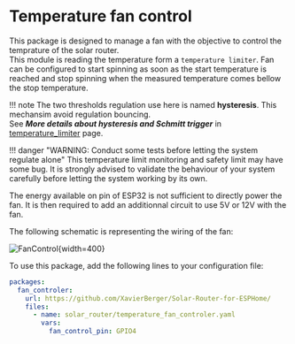 # Temperature fan control

This package is designed to manage a fan with the objective to control the temprature of the solar router.  
This module is reading the temperature form a `temperature limiter`.
Fan can be configured to start spinning as soon as the start temperature is reached and stop spinning when the measured temperature comes bellow the stop temperature.

!!! note
    The two thresholds regulation use here is named **hysteresis**. This mechansim avoid regulation bouncing.  
    See ***More details about hysteresis and Schmitt trigger*** in [temperature_limiter](#temperature_limiter) page.


!!! danger "WARNING: Conduct some tests before letting the system regulate alone"
    This temperature limit monitoring and safety limit may have some bug. It is strongly advised to validate the behaviour of your system carefully before letting the system working by its own.

The energy available on pin of ESP32 is not sufficient to directly power the fan. It is then required to add an additionnal circuit to use 5V or 12V with the fan.

The following schematic is representing the wiring of the fan:

![FanControl](images/fan_controler.png){width=400}

To use this package, add the following lines to your configuration file:

```yaml linenums="1"
packages:
  fan_controler:
    url: https://github.com/XavierBerger/Solar-Router-for-ESPHome/
    files:
      - name: solar_router/temperature_fan_controler.yaml
        vars:
          fan_control_pin: GPIO4
```
